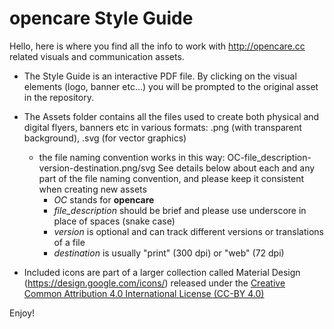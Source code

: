 # opencare Style Guide
Hello, here is where you find all the info to work with http://opencare.cc related visuals and communication assets.

- The Style Guide is an interactive PDF file. By clicking on the visual elements (logo, banner etc...) you will be prompted to the original asset in the repository.

- The Assets folder contains all the files used to create both physical and digital flyers, banners etc in various formats: .png (with transparent background), .svg (for vector graphics)
  - the file naming convention works in this way: OC-file_description-version-destination.png/svg See details below about each and any part of the file naming convention, and please keep it consistent when creating new assets
    - *OC* stands for **opencare**
    - *file_description* should be brief and please use underscore in place of spaces (snake case)
    - *version* is optional and can track different versions or translations of a file
    - *destination* is usually "print" (300 dpi) or "web" (72 dpi)

- Included icons are part of a larger collection called Material Design (https://design.google.com/icons/) released under the [Creative Common Attribution 4.0 International License (CC-BY 4.0)](http://creativecommons.org/licenses/by/4.0/)


Enjoy!
